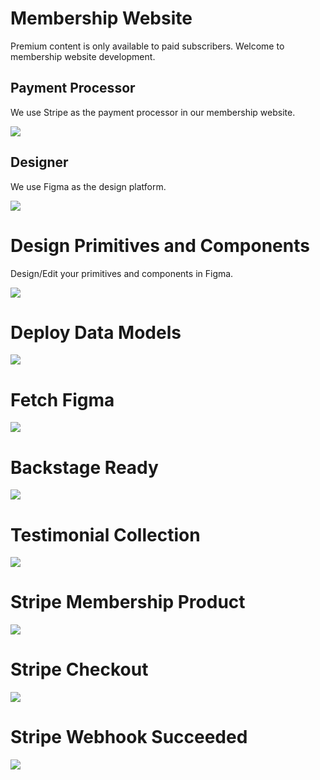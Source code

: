 # Membership Website

Premium content is only available to paid subscribers. Welcome to membership website development.

## Payment Processor

We use Stripe as the payment processor in our membership website.

![](images/stripe.svg)

## Designer

We use Figma as the design platform.

![](images/figma.png)


# Design Primitives and Components

Design/Edit your primitives and components in Figma.

![](images/components.png)

# Deploy Data Models

![](images/deploy-data.png)

# Fetch Figma

![](images/fetch-figma.png)

# Backstage Ready

![](images/backstage-1.png)

# Testimonial Collection

![](images/testi-collection.png)

# Stripe Membership Product

![](images/stripe-product.png)

# Stripe Checkout

![](images/checkout.png)

# Stripe Webhook Succeeded

![](images/webhook-succeeded.png)